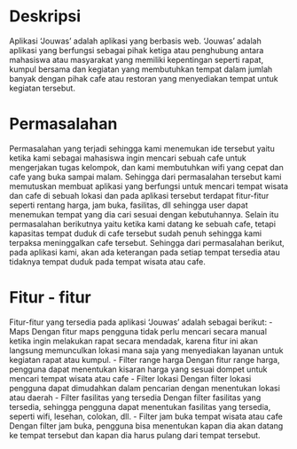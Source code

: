 <h1>Deskripsi</h1>
<p>Aplikasi ‘Jouwas’ adalah aplikasi yang berbasis web. ‘Jouwas’ adalah aplikasi yang
berfungsi sebagai pihak ketiga atau penghubung antara mahasiswa atau
masyarakat yang memiliki kepentingan seperti rapat, kumpul bersama dan kegiatan
yang membutuhkan tempat dalam jumlah banyak dengan pihak cafe atau restoran
yang menyediakan tempat untuk kegiatan tersebut.</p>

<h1>Permasalahan</h1>
<p>Permasalahan yang terjadi sehingga kami menemukan ide tersebut yaitu ketika
kami sebagai mahasiswa ingin mencari sebuah cafe untuk mengerjakan tugas
kelompok, dan kami membutuhkan wifi yang cepat dan cafe yang buka sampai
malam. Sehingga dari permasalahan tersebut kami memutuskan membuat aplikasi
yang berfungsi untuk mencari tempat wisata dan cafe di sebuah lokasi dan pada
aplikasi tersebut terdapat fitur-fitur seperti rentang harga, jam buka, fasilitas, dll
sehingga user dapat menemukan tempat yang dia cari sesuai dengan
kebutuhannya.
Selain itu permasalahan berikutnya yaitu ketika kami datang ke sebuah cafe, tetapi
kapasitas tempat duduk di cafe tersebut sudah penuh sehingga kami terpaksa
meninggalkan cafe tersebut. Sehingga dari permasalahan berikut, pada aplikasi
kami, akan ada keterangan pada setiap tempat tersedia atau tidaknya tempat
duduk pada tempat wisata atau cafe.</p>

<h1>Fitur - fitur</h1>
<p>
Fitur-fitur yang tersedia pada aplikasi ‘Jouwas’ adalah sebagai berikut:
- Maps
Dengan fitur maps pengguna tidak perlu mencari secara manual ketika ingin
melakukan rapat secara mendadak, karena fitur ini akan langsung
memunculkan lokasi mana saja yang menyediakan layanan untuk kegiatan
rapat atau kumpul.
- Filter range harga
Dengan fitur range harga, pengguna dapat menentukan kisaran harga yang
sesuai dompet untuk mencari tempat wisata atau cafe
- Filter lokasi
Dengan filter lokasi pengguna dapat dimudahkan dalam pencarian dengan
menentukan lokasi atau daerah
- Filter fasilitas yang tersedia
Dengan filter fasilitas yang tersedia, sehingga pengguna dapat menentukan
fasilitas yang tersedia, seperti wifi, lesehan, colokan, dll.
- Filter jam buka tempat wisata atau cafe
Dengan filter jam buka, pengguna bisa menentukan kapan dia akan datang
ke tempat tersebut dan kapan dia harus pulang dari tempat tersebut.</p>
